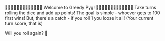 🐽🐽🐽🐽🐽🐽🐽🐽🐽🐽🐽🐽🐽
 Welcome to Greedy Pyg! 
🐽🐽🐽🐽🐽🐽🐽🐽🐽🐽🐽🐽🐽
Take turns rolling the dice and add up points!
The goal is simple - whoever gets to 100 first wins!
But, there's a catch - if you roll 1 you loose it all! (Your current turn score, that is)

Will you roll again? 🐽

